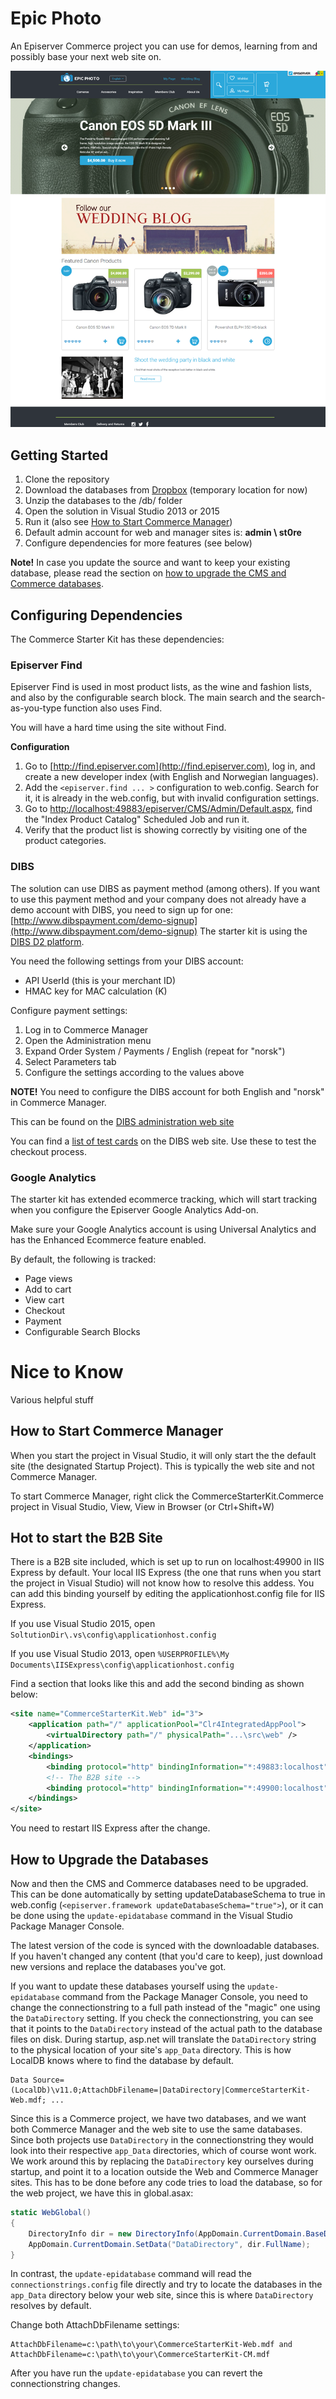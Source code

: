 # Epic Photo
An Episerver Commerce project you can use for demos, learning from and possibly base your next web site on.

![Start Page](https://raw.githubusercontent.com/BVNetwork/CommerceStarterKit/master/doc/img/screenshots/readme-start-page.png)

## Getting Started
1. Clone the repository
2. Download the databases from [Dropbox](https://www.dropbox.com/s/e7a8oscuwkkj3fv/2016-09-13-epicphoto.zip?dl=0) (temporary location for now) 
3. Unzip the databases to the /db/ folder
4. Open the solution in Visual Studio 2013 or 2015
5. Run it (also see [How to Start Commerce Manager](#how-to-start-commerce-manager))
6. Default admin account for web and manager sites is: **admin \ st0re**
7. Configure dependencies for more features (see below)

**Note!** In case you update the source and want to keep your existing database, please read the section on [how to upgrade the CMS and Commerce databases](#how-to-upgrade-the-databases).

## Configuring Dependencies
The Commerce Starter Kit has these dependencies:

### Episerver Find
Episerver Find is used in most product lists, as the wine and fashion lists, and also by the configurable search block. The main search and the search-as-you-type function also uses Find.

You will have a hard time using the site without Find.

**Configuration**

1. Go to [http://find.episerver.com](http://find.episerver.com), log in, and create a new developer index (with English and Norwegian languages).
2. Add the `<episerver.find ... >` configuration to web.config. Search for it, it is already in the web.config, but with invalid configuration settings. 
2. Go to [http://localhost:49883/episerver/CMS/Admin/Default.aspx](http://localhost:49883/episerver/CMS/Admin/Default.aspx "Admin mode"), find the "Index Product Catalog" Scheduled Job and run it.
3. Verify that the product list is showing correctly by visiting one of the product categories.

### DIBS
The solution can use DIBS as payment method (among others). If you want to use this payment method and your company does not already have a demo account with DIBS, you need to sign up for one: [http://www.dibspayment.com/demo-signup](http://www.dibspayment.com/demo-signup) The starter kit is using the [DIBS D2 platform](http://tech.dibspayment.com/dibs_payment_window).

You need the following settings from your DIBS account:

* API UserId (this is your merchant ID)
* HMAC key for MAC calculation (K)

Configure payment settings:

1. Log in to Commerce Manager
2. Open the Administration menu
3. Expand Order System / Payments / English (repeat for "norsk")
4. Select Parameters tab
5. Configure the settings according to the values above

**NOTE!** You need to configure the DIBS account for both English and "norsk" in Commerce Manager. 

This can be found on the [DIBS administration web site](https://payment.architrade.com/login/login.action)

You can find a [list of test cards](http://tech.dibspayment.com/toolbox/test_information_cards) on the DIBS web site. Use these to test the checkout process.

### Google Analytics
The starter kit has extended ecommerce tracking, which will start tracking when you configure the Episerver Google Analytics Add-on.

Make sure your Google Analytics account is using Universal Analytics and has the Enhanced Ecommerce feature enabled.

By default, the following is tracked:

* Page views
* Add to cart
* View cart
* Checkout
* Payment
* Configurable Search Blocks 

# Nice to Know
Various helpful stuff

## How to Start Commerce Manager
When you start the project in Visual Studio, it will only start the the default site (the designated Startup Project). This is typically the web site and not Commerce Manager.

To start Commerce Manager, right click the CommerceStarterKit.Commerce project in Visual Studio, View, View in Browser (or Ctrl+Shift+W)

## Hot to start the B2B Site
There is a B2B site included, which is set up to run on localhost:49900 in IIS Express by default. Your local IIS Express (the one that runs when you start the project in Visual Studio) will not know how to resolve this addess. You can add this binding yourself by editing the applicationhost.config file for IIS Express.

If you use Visual Studio 2015, open `SoltutionDir\.vs\config\applicationhost.config`

If you use Visual Studio 2013, open `%USERPROFILE%\My Documents\IISExpress\config\applicationhost.config`

Find a section that looks like this and add the second binding as shown below:
```xml
<site name="CommerceStarterKit.Web" id="3">
    <application path="/" applicationPool="Clr4IntegratedAppPool">
        <virtualDirectory path="/" physicalPath="...\src\web" />
    </application>
    <bindings>
        <binding protocol="http" bindingInformation="*:49883:localhost" />
        <!-- The B2B site -->
        <binding protocol="http" bindingInformation="*:49900:localhost" />
    </bindings>
</site>
```
You need to restart IIS Express after the change.

## How to Upgrade the Databases
Now and then the CMS and Commerce databases need to be upgraded. This can be done automatically by setting updateDatabaseSchema to true in web.config (`<episerver.framework updateDatabaseSchema="true">`), or it can be done using the `update-epidatabase` command in the Visual Studio Package Manager Console. 

The latest version of the code is synced with the downloadable databases. If you haven't changed any content (that you'd care to keep), just download new versions and replace the databases you've got.

If you want to update these databases yourself using the `update-epidatabase` command from the Package Manager Console, you need to change the connectionstring to a full path instead of the "magic" one using the `DataDirectory` setting. If you check the connectionstring, you can see that it points to the `DataDirectory` instead of the actual path to the database files on disk. During startup, asp.net will translate the `DataDirectory` string to the physical location of your site's `app_Data` directory. This is how LocalDB knows where to find the database by default.

	Data Source=(LocalDb)\v11.0;AttachDbFilename=|DataDirectory|CommerceStarterKit-Web.mdf; ... 

Since this is a Commerce project, we have two databases, and we want both Commerce Manager and the web site to use the same databases. Since both projects use `DataDirectory` in the connectionstring they would look into their respective `app_Data` directories, which of course wont work. We work around this by replacing the `DataDirectory` key ourselves during startup, and point it to a location outside the Web and Commerce Manager sites. This has to be done before any code tries to load the database, so for the web project, we have this in global.asax:

```c#
static WebGlobal()
{
    DirectoryInfo dir = new DirectoryInfo(AppDomain.CurrentDomain.BaseDirectory + @"\..\..\db\");
    AppDomain.CurrentDomain.SetData("DataDirectory", dir.FullName);
}

``` 

In contrast, the `update-epidatabase` command will read the `connectionstrings.config` file directly and try to locate the databases in the `app_Data` directory below your web site, since this is where `DataDirectory` resolves by default. 

Change both AttachDbFilename settings:

	AttachDbFilename=c:\path\to\your\CommerceStarterKit-Web.mdf and
	AttachDbFilename=c:\path\to\your\CommerceStarterKit-CM.mdf

After you have run the `update-epidatabase` you can revert the connectionstring changes.

